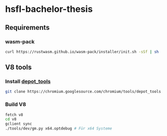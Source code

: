 # hsfl-bachelor-thesis

## Requirements
### wasm-pack
```bash
curl https://rustwasm.github.io/wasm-pack/installer/init.sh -sSf | sh
```

## V8 tools

### Install [depot_tools](https://www.chromium.org/developers/how-tos/install-depot-tools)
```bash
git clone https://chromium.googlesource.com/chromium/tools/depot_tools.git`
```

### Build V8
```bash
fetch v8
cd v8
gclient sync
./tools/dev/gm.py x64.optdebug # Für x64 Systeme
```

